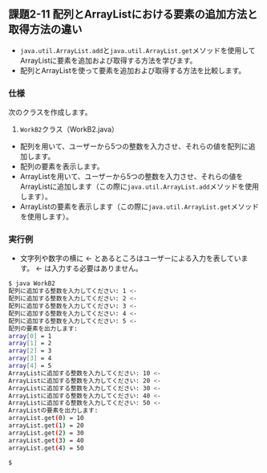 ## 課題2-11 配列とArrayListにおける要素の追加方法と取得方法の違い

- `java.util.ArrayList.add`と`java.util.ArrayList.get`メソッドを使用してArrayListに要素を追加および取得する方法を学びます。
- 配列とArrayListを使って要素を追加および取得する方法を比較します。

### 仕様

次のクラスを作成します。

1. `WorkB2`クラス（WorkB2.java）

- 配列を用いて、ユーザーから5つの整数を入力させ、それらの値を配列に追加します。
- 配列の要素を表示します。
- ArrayListを用いて、ユーザーから5つの整数を入力させ、それらの値をArrayListに追加します（この際に`java.util.ArrayList.add`メソッドを使用します）。
- ArrayListの要素を表示します（この際に`java.util.ArrayList.get`メソッドを使用します）。

### 実行例

- 文字列や数字の横に <- とあるところはユーザーによる入力を表しています。 <- は入力する必要はありません。

```sh
$ java WorkB2
配列に追加する整数を入力してください: 1 <-
配列に追加する整数を入力してください: 2 <-
配列に追加する整数を入力してください: 3 <-
配列に追加する整数を入力してください: 4 <-
配列に追加する整数を入力してください: 5 <-
配列の要素を出力します:
array[0] = 1
array[1] = 2
array[2] = 3
array[3] = 4
array[4] = 5
ArrayListに追加する整数を入力してください: 10 <-
ArrayListに追加する整数を入力してください: 20 <-
ArrayListに追加する整数を入力してください: 30 <-
ArrayListに追加する整数を入力してください: 40 <-
ArrayListに追加する整数を入力してください: 50 <-
ArrayListの要素を出力します:
arrayList.get(0) = 10
arrayList.get(1) = 20
arrayList.get(2) = 30
arrayList.get(3) = 40
arrayList.get(4) = 50

$
```